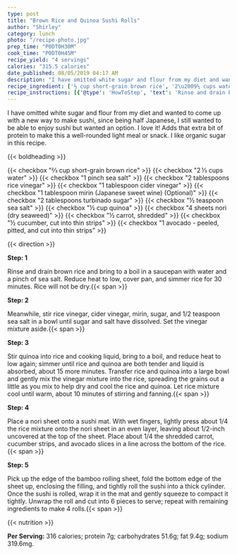 ```yaml
---
type: post
title: "Brown Rice and Quinoa Sushi Rolls"
author: "Shirley"
category: lunch
photo: "/recipe-photo.jpg"
prep_time: "P0DT0H30M"
cook_time: "P0DT0H45M"
recipe_yield: "4 servings"
calories: "315.5 calories"
date_published: 08/05/2019 04:17 AM
description: "I have omitted white sugar and flour from my diet and wanted to come up with a new way to make sushi, since being half Japanese, I still wanted to be able to enjoy sushi but wanted an option. I love it! Adds that extra bit of protein to make this a well-rounded light meal or snack. I like organic sugar in this recipe."
recipe_ingredient: ['⅔ cup short-grain brown rice', '2\u2009⅓ cups water', '1 pinch sea salt', '2 tablespoons rice vinegar', '1 tablespoon cider vinegar', '1 tablespoon mirin (Japanese sweet wine)', '2 tablespoons turbinado sugar', '½ teaspoon sea salt', '½ cup quinoa', '4 sheets nori (dry seaweed)', '½ carrot, shredded', '½ cucumber, cut into thin strips', '1 avocado - peeled, pitted, and cut into thin strips']
recipe_instructions: [{'@type': 'HowToStep', 'text': 'Rinse and drain brown rice and bring to a boil in a saucepan with water and a pinch of sea salt. Reduce heat to low, cover pan, and simmer rice for 30 minutes. Rice will not be dry.\n'}, {'@type': 'HowToStep', 'text': 'Meanwhile, stir rice vinegar, cider vinegar, mirin, sugar, and 1/2 teaspoon sea salt in a bowl until sugar and salt have dissolved. Set the vinegar mixture aside.\n'}, {'@type': 'HowToStep', 'text': 'Stir quinoa into rice and cooking liquid, bring to a boil, and reduce heat to low again; simmer until rice and quinoa are both tender and liquid is absorbed, about 15 more minutes. Transfer rice and quinoa into a large bowl and gently mix the vinegar mixture into the rice, spreading the grains out a little as you mix to help dry and cool the rice and quinoa. Let rice mixture cool until warm, about 10 minutes of stirring and fanning.\n'}, {'@type': 'HowToStep', 'text': 'Place a nori sheet onto a sushi mat. With wet fingers, lightly press about 1/4 the rice mixture onto the nori sheet in an even layer, leaving about 1/2-inch uncovered at the top of the sheet. Place about 1/4 the shredded carrot, cucumber strips, and avocado slices in a line across the bottom of the rice.\n'}, {'@type': 'HowToStep', 'text': 'Pick up the edge of the bamboo rolling sheet, fold the bottom edge of the sheet up, enclosing the filling, and tightly roll the sushi into a thick cylinder. Once the sushi is rolled, wrap it in the mat and gently squeeze to compact it tightly. Unwrap the roll and cut into 6 pieces to serve; repeat with remaining ingredients to make 4 rolls.\n'}]
---
```


I have omitted white sugar and flour from my diet and wanted to come up with a new way to make sushi, since being half Japanese, I still wanted to be able to enjoy sushi but wanted an option. I love it! Adds that extra bit of protein to make this a well-rounded light meal or snack. I like organic sugar in this recipe. 

{{< boldheading >}}

{{< checkbox "⅔ cup short-grain brown rice" >}}
{{< checkbox "2 ⅓ cups water" >}}
{{< checkbox "1 pinch sea salt" >}}
{{< checkbox "2 tablespoons rice vinegar" >}}
{{< checkbox "1 tablespoon cider vinegar" >}}
{{< checkbox "1 tablespoon mirin (Japanese sweet wine)  (Optional)" >}}
{{< checkbox "2 tablespoons turbinado sugar" >}}
{{< checkbox "½ teaspoon sea salt" >}}
{{< checkbox "½ cup quinoa" >}}
{{< checkbox "4 sheets nori (dry seaweed)" >}}
{{< checkbox "½  carrot, shredded" >}}
{{< checkbox "½  cucumber, cut into thin strips" >}}
{{< checkbox "1  avocado - peeled, pitted, and cut into thin strips" >}}


{{< direction >}}

**Step: 1**

Rinse and drain brown rice and bring to a boil in a saucepan with water and a pinch of sea salt. Reduce heat to low, cover pan, and simmer rice for 30 minutes. Rice will not be dry.{{< span >}}

**Step: 2**

Meanwhile, stir rice vinegar, cider vinegar, mirin, sugar, and 1/2 teaspoon sea salt in a bowl until sugar and salt have dissolved. Set the vinegar mixture aside.{{< span >}}

**Step: 3**

Stir quinoa into rice and cooking liquid, bring to a boil, and reduce heat to low again; simmer until rice and quinoa are both tender and liquid is absorbed, about 15 more minutes. Transfer rice and quinoa into a large bowl and gently mix the vinegar mixture into the rice, spreading the grains out a little as you mix to help dry and cool the rice and quinoa. Let rice mixture cool until warm, about 10 minutes of stirring and fanning.{{< span >}}

**Step: 4**

Place a nori sheet onto a sushi mat. With wet fingers, lightly press about 1/4 the rice mixture onto the nori sheet in an even layer, leaving about 1/2-inch uncovered at the top of the sheet. Place about 1/4 the shredded carrot, cucumber strips, and avocado slices in a line across the bottom of the rice.{{< span >}}

**Step: 5**

Pick up the edge of the bamboo rolling sheet, fold the bottom edge of the sheet up, enclosing the filling, and tightly roll the sushi into a thick cylinder. Once the sushi is rolled, wrap it in the mat and gently squeeze to compact it tightly. Unwrap the roll and cut into 6 pieces to serve; repeat with remaining ingredients to make 4 rolls.{{< span >}}

{{< nutrition >}}

**Per Serving:** 316 calories; protein 7g; carbohydrates 51.6g; fat 9.4g; sodium 319.6mg.